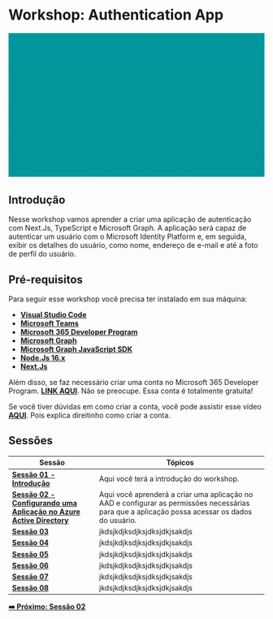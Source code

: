 # Workshop: Authentication App

![authentication-image](./../../workshop-images/authentication.gif)

## Introdução

Nesse workshop vamos aprender a criar uma aplicação de autenticação com Next.Js, TypeScript e Microsoft Graph. A aplicação será capaz de autenticar um usuário com o Microsoft Identity Platform e, em seguida, exibir os detalhes do usuário, como nome, endereço de e-mail e até a foto de perfil do usuário.

## Pré-requisitos

Para seguir esse workshop você precisa ter instalado em sua máquina:

- **[Visual Studio Code](https://code.visualstudio.com/)**
- **[Microsoft Teams](https://www.microsoft.com/en-us/microsoft-teams/download-app?rtc=2)**
- **[Microsoft 365 Developer Program](https://developer.microsoft.com/en-us/microsoft-365/dev-program)**
- **[Microsoft Graph](https://developer.microsoft.com/en-us/graph)**
- **[Microsoft Graph JavaScript SDK](https://github.com/microsoftgraph/msgraph-sdk-javascript)**
- **[Node.Js 16.x](https://nodejs.org/en/)**
- **[Next.Js](https://nextjs.org/learn/foundations/about-nextjs)**

Além disso, se faz necessário criar uma conta no Microsoft 365 Developer Program. **[LINK AQUI](https://developer.microsoft.com/en-us/microsoft-365/dev-program)**. Não se preocupe. Essa conta é totalmente gratuita!

Se você tiver dúvidas em como criar a conta, você pode assistir esse vídeo **[AQUI](https://www.youtube.com/watch?v=JvWLgirC8xs)**. Pois explica direitinho como criar a conta.

## Sessões


| Sessão                                                                                | Tópicos                                                                                                                                         |
| ------------------------------------------------------------------------------------- | ----------------------------------------------------------------------------------------------------------------------------------------------- |
| **[Sessão 01 - Introdução](01-intro.md)**                                             | Aqui você terá a introdução do workshop.                                                                                                        |
| **[Sessão 02 - Configurando uma Aplicação no Azure Active Directory](02-session.md)** | Aqui você aprenderá a criar uma aplicação no AAD e configurar as permissões necessárias para que a aplicação possa acessar os dados do usuário. |  |
| **[Sessão 03]()**                                                                     | jkdsjkdjksdjksjdksjdkjsakdjs                                                                                                                    |
| **[Sessão 04]()**                                                                     | jkdsjkdjksdjksjdksjdkjsakdjs                                                                                                                    |
| **[Sessão 05]()**                                                                     | jkdsjkdjksdjksjdksjdkjsakdjs                                                                                                                    |
| **[Sessão 06]()**                                                                     | jkdsjkdjksdjksjdksjdkjsakdjs                                                                                                                    |
| **[Sessão 07]()**                                                                     | jkdsjkdjksdjksjdksjdkjsakdjs                                                                                                                    |
| **[Sessão 08]()**                                                                     | jkdsjkdjksdjksjdksjdkjsakdjs                                                                                                                    |

**[➡️ Próximo: Sessão 02](./02-session.md)**





